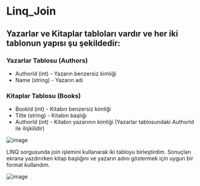 # Linq_Join

## Yazarlar ve Kitaplar tabloları vardır ve her iki tablonun yapısı şu şekildedir:
### Yazarlar Tablosu (Authors)
- AuthorId (int) - Yazarın benzersiz kimliği
- Name (string) - Yazarın adı

### Kitaplar Tablosu (Books)
- BookId (int) - Kitabın benzersiz kimliği
- Title (string) - Kitabın başlığı
- AuthorId (int) - Kitabın yazarının kimliği (Yazarlar tablosundaki AuthorId ile ilişkilidir)

![image](https://github.com/user-attachments/assets/23c75da4-9205-466a-83d3-bb46f306c9bc)

LINQ sorgusunda join işlemini kullanarak iki tabloyu birleştirdim.
Sonuçları ekrana yazdırırken kitap başlığını ve yazarın adını göstermek için uygun bir format kullandım.

![image](https://github.com/user-attachments/assets/0bfd7f29-ef7f-4e86-be97-d39f95f9db64)
